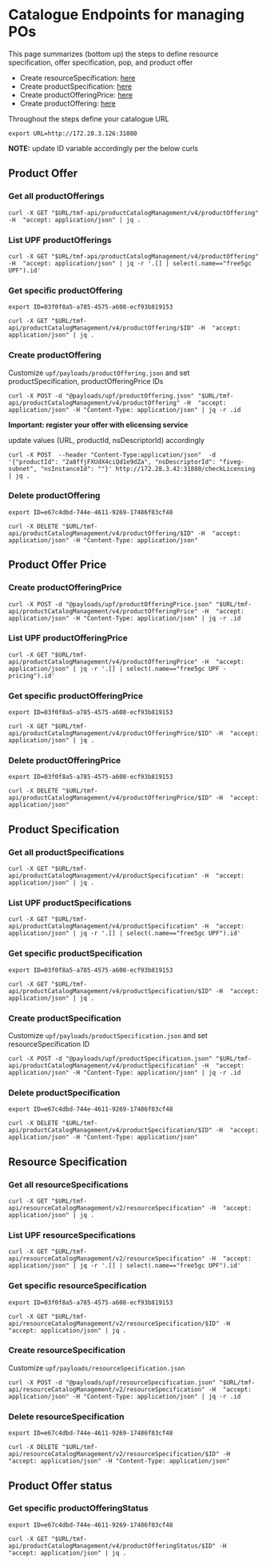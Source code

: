 # Catalogue Endpoints for managing POs

This page summarizes (bottom up) the steps to define resource specification, offer specification, pop, and product offer

* Create resourceSpecification: [here](./README.md#create-resourcespecification)
* Create productSpecification: [here](./README.md#create-productspecification)
* Create productOfferingPrice: [here](./README.md#create-productofferingprice)
* Create productOffering: [here](./README.md#create-productoffering)

Throughout the steps define your catalogue URL

```
export URL=http://172.28.3.126:31080
```

**NOTE:** update ID variable accordingly per the below curls

## Product Offer

### Get all productOfferings

```
curl -X GET "$URL/tmf-api/productCatalogManagement/v4/productOffering" -H  "accept: application/json" | jq .
```

### List UPF productOfferings

```
curl -X GET "$URL/tmf-api/productCatalogManagement/v4/productOffering" -H  "accept: application/json" | jq -r '.[] | select(.name=="free5gc UPF").id'
```

### Get specific productOffering

```
export ID=03f0f8a5-a785-4575-a608-ecf93b819153
```

```
curl -X GET "$URL/tmf-api/productCatalogManagement/v4/productOffering/$ID" -H  "accept: application/json" | jq .
```

### Create productOffering

Customize `upf/payloads/productOffering.json` and set productSpecification, productOfferingPrice IDs

```
curl -X POST -d "@payloads/upf/productOffering.json" "$URL/tmf-api/productCatalogManagement/v4/productOffering" -H  "accept: application/json" -H "Content-Type: application/json" | jq -r .id
```

**Important: register your offer with elicensing service**

update values (URL, productId, nsDescriptorId) accordingly

```
curl -X POST  --header "Content-Type:application/json"  -d '{"productId": "2a8ffjFXUdX4ciQd1e9dZa", "nsDescriptorId": "fiveg-subnet", "nsInstanceId": ""}' http://172.28.3.42:31880/checkLicensing | jq .
``` 

### Delete productOffering

```
export ID=e67c4dbd-744e-4611-9269-17486f83cf48
```

```
curl -X DELETE "$URL/tmf-api/productCatalogManagement/v4/productOffering/$ID" -H  "accept: application/json" -H "Content-Type: application/json"
```

## Product Offer Price

### Create productOfferingPrice

```
curl -X POST -d "@payloads/upf/productOfferingPrice.json" "$URL/tmf-api/productCatalogManagement/v4/productOfferingPrice" -H  "accept: application/json" -H "Content-Type: application/json" | jq -r .id
```

### List UPF productOfferingPrice

```
curl -X GET "$URL/tmf-api/productCatalogManagement/v4/productOfferingPrice" -H  "accept: application/json" | jq -r '.[] | select(.name=="free5gc UPF - pricing").id'
```

### Get specific productOfferingPrice

```
export ID=03f0f8a5-a785-4575-a608-ecf93b819153
```

```
curl -X GET "$URL/tmf-api/productCatalogManagement/v4/productOfferingPrice/$ID" -H  "accept: application/json" | jq .
```

### Delete productOfferingPrice

```
export ID=03f0f8a5-a785-4575-a608-ecf93b819153
```

```
curl -X DELETE "$URL/tmf-api/productCatalogManagement/v4/productOfferingPrice/$ID" -H  "accept: application/json"
```



## Product Specification

### Get all productSpecifications

```
curl -X GET "$URL/tmf-api/productCatalogManagement/v4/productSpecification" -H  "accept: application/json" | jq .
```

### List UPF productSpecifications

```
curl -X GET "$URL/tmf-api/productCatalogManagement/v4/productSpecification" -H  "accept: application/json" | jq -r '.[] | select(.name=="free5gc UPF").id'
```


### Get specific productSpecification

```
export ID=03f0f8a5-a785-4575-a608-ecf93b819153
```

```
curl -X GET "$URL/tmf-api/productCatalogManagement/v4/productSpecification/$ID" -H  "accept: application/json" | jq .
```

### Create productSpecification

Customize `upf/payloads/productSpecification.json` and set resourceSpecification ID

```
curl -X POST -d "@payloads/upf/productSpecification.json" "$URL/tmf-api/productCatalogManagement/v4/productSpecification" -H  "accept: application/json" -H "Content-Type: application/json" | jq -r .id
```

### Delete productSpecification

```
export ID=e67c4dbd-744e-4611-9269-17486f83cf48
```

```
curl -X DELETE "$URL/tmf-api/productCatalogManagement/v4/productSpecification/$ID" -H  "accept: application/json" -H "Content-Type: application/json"
```

## Resource Specification

### Get all resourceSpecifications

```
curl -X GET "$URL/tmf-api/resourceCatalogManagement/v2/resourceSpecification" -H  "accept: application/json" | jq .
```

### List UPF resourceSpecifications

```
curl -X GET "$URL/tmf-api/resourceCatalogManagement/v2/resourceSpecification" -H  "accept: application/json" | jq -r '.[] | select(.name=="free5gc UPF").id'
```

### Get specific resourceSpecification

```
export ID=03f0f8a5-a785-4575-a608-ecf93b819153
```

```
curl -X GET "$URL/tmf-api/resourceCatalogManagement/v2/resourceSpecification/$ID" -H  "accept: application/json" | jq .
```

### Create resourceSpecification

Customize `upf/payloads/resourceSpecification.json`

```
curl -X POST -d "@payloads/upf/resourceSpecification.json" "$URL/tmf-api/resourceCatalogManagement/v2/resourceSpecification" -H  "accept: application/json" -H "Content-Type: application/json" | jq -r .id
```

### Delete resourceSpecification

```
export ID=e67c4dbd-744e-4611-9269-17486f83cf48
```

```
curl -X DELETE "$URL/tmf-api/resourceCatalogManagement/v2/resourceSpecification/$ID" -H  "accept: application/json" -H "Content-Type: application/json"
```

## Product Offer status

### Get specific productOfferingStatus

```
export ID=e67c4dbd-744e-4611-9269-17486f83cf48
```

```
curl -X GET "$URL/tmf-api/productCatalogManagement/v4/productOfferingStatus/$ID" -H  "accept: application/json" | jq .
```
